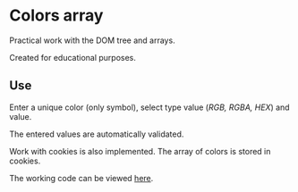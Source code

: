 # Colors array

Practical work with the DOM tree and arrays.

Created for educational purposes.

## Use

Enter a unique color  (only symbol), select type value (_RGB, RGBA, HEX_) and value.

The entered values are automatically validated.

Work with cookies is also implemented. The array of colors is stored in cookies.

The working code can be viewed [here](https://armer7.github.io/arrayColor/).
